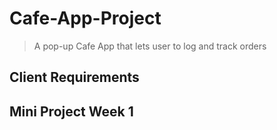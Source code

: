 # Cafe-App-Project
> A pop-up Cafe App that lets user to log and track orders

## Client Requirements

## Mini Project Week 1
